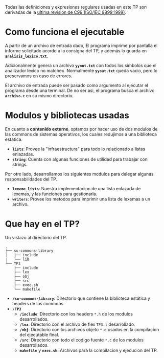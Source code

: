 Todas las definiciones y expresiones regulares usadas en este TP son derivadas de la [ultima revision de C99 (ISO/IEC 9899:1999)](http://www.open-std.org/JTC1/SC22/WG14/www/docs/n1256.pdf).

# Como funciona el ejecutable
A partir de un archivo de entrada dado, El programa imprime por pantalla el informe solicitado acorde a la consigna del TP, y además lo guarda en **`analisis_lexico.txt`**.

Adicionalmente genera un archivo **`yyout.txt`** con todos los simbolos que el analizador lexico no matcheo. Normalmente **`yyout.txt`** queda vacio, pero lo preservamos en caso de errores.

El archivo de entrada puede ser pasado como argumento al ejecutar el programa desde una terminal. De no ser asi, el programa busca el archivo **`archivo.c`** en su mismo directorio.

# Modulos y bibliotecas usadas
En cuanto a **contenido externo**, optamos por hacer uso de dos modulos de las commons de sistemas operativos, los cuales redujimos a una biblioteca estatica.
* **`lists`**: Provee la "infraestructura" para todo lo relacionado a listas enlazadas.
* **`string`**: Cuenta con algunas funciones de utilidad para trabajar con strings.

Por otro lado, desarrollamos los siguientes modulos para delegar algunas responsabilidades del TP.
* **`lexeme_lists`**: Nuestra implementacion de una lista enlazada de lexemas, y las funciones para gestionarla.
* **`writers`**: Provee los metodos para imprimir una lista de lexemas a un archivo.

# Que hay en el TP?
Un vistazo al directorio del TP.
```
.
├── so-commons-library
|   ├── include
|   └── lib
└── TP3
    ├── include
    ├── lex
    ├── obj
    ├── src
    ├── exec.sh
    └── makefile
```
* **`/so-commons-library`**: Directorio que contiene la biblioteca estática y headers de las commons.
* **`/TP3`**
    * **`/include`**: Directorio con los headers `*.h` de los modulos desarrollados.
    * **`/lex`**: Directorio con el archivo de flex `TP3.l` desarrollado.
    * **`/obj`**: Directorio con los archivos objeto `*.o` usados en la compilacion del ejecutable final.
    * **`/src`**: Directorio con todo el codigo fuente `*.c` de los modulos desarrollados.
    * **`makefile`** y **`exec.sh`**: Archivos para la compilacion y ejecucion del TP.
